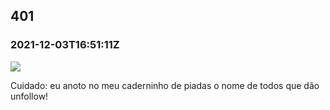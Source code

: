   

401
---

### 2021-12-03T16:51:11Z

![](https://bebiodicionario-com.s3.amazonaws.com/media/posts/202112/262799969_148675077496992_6181885226809750293_n_17903598611345391.jpg)

Cuidado: eu anoto no meu caderninho de piadas o nome de todos que dão unfollow!

